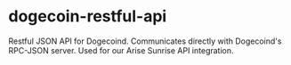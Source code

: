 # dogecoin-restful-api
Restful JSON API for Dogecoind. Communicates directly with Dogecoind's RPC-JSON server. Used for our Arise Sunrise API integration.

